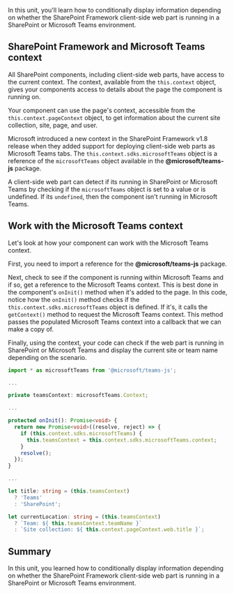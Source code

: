 In this unit, you'll learn how to conditionally display information depending on whether the SharePoint Framework client-side web part is running in a SharePoint or Microsoft Teams environment.

## SharePoint Framework and Microsoft Teams context

All SharePoint components, including client-side web parts, have access to the current context. The context, available from the `this.context` object, gives your components access to details about the page the component is running on.

Your component can use the page's context, accessible from the `this.context.pageContext` object, to get information about the current site collection, site, page, and user.

Microsoft introduced a new context in the SharePoint Framework v1.8 release when they added support for deploying client-side web parts as Microsoft Teams tabs. The `this.context.sdks.microsoftTeams` object is a reference of the `microsoftTeams` object available in the **\@microsoft/teams-js** package.

A client-side web part can detect if its running in SharePoint or Microsoft Teams by checking if the `microsoftTeams` object is set to a value or is undefined. If its `undefined`, then the component isn't running in Microsoft Teams.

## Work with the Microsoft Teams context

Let's look at how your component can work with the Microsoft Teams context.

First, you need to import a reference for the **\@microsoft/teams-js** package.

Next, check to see if the component is running within Microsoft Teams and if so, get a reference to the Microsoft Teams context. This is best done in the component's `onInit()` method when it's added to the page. In this code, notice how the `onInit()` method checks if the `this.context.sdks.microsoftTeams` object is defined. If it's, it calls the `getContext()` method to request the Microsoft Teams context. This method passes the populated Microsoft Teams context into a callback that we can make a copy of.

Finally, using the context, your code can check if the web part is running in SharePoint or Microsoft Teams and display the current site or team name depending on the scenario.

```typescript
import * as microsoftTeams from '@microsoft/teams-js';

...

private teamsContext: microsoftTeams.Context;

...

protected onInit(): Promise<void> {
  return new Promise<void>((resolve, reject) => {
    if (this.context.sdks.microsoftTeams) {
      this.teamsContext = this.context.sdks.microsoftTeams.context;
    }
    resolve();
  });
}

...

let title: string = (this.teamsContext)
  ? 'Teams'
  : 'SharePoint';

let currentLocation: string = (this.teamsContext)
  ? `Team: ${ this.teamsContext.teamName }`
  : `Site collection: ${ this.context.pageContext.web.title }`;
```

## Summary

In this unit, you learned how to conditionally display information depending on whether the SharePoint Framework client-side web part is running in a SharePoint or Microsoft Teams environment.
